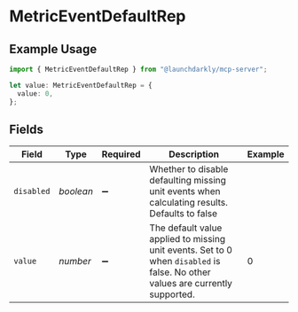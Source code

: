 # MetricEventDefaultRep

## Example Usage

```typescript
import { MetricEventDefaultRep } from "@launchdarkly/mcp-server";

let value: MetricEventDefaultRep = {
  value: 0,
};
```

## Fields

| Field                                                                                                                                    | Type                                                                                                                                     | Required                                                                                                                                 | Description                                                                                                                              | Example                                                                                                                                  |
| ---------------------------------------------------------------------------------------------------------------------------------------- | ---------------------------------------------------------------------------------------------------------------------------------------- | ---------------------------------------------------------------------------------------------------------------------------------------- | ---------------------------------------------------------------------------------------------------------------------------------------- | ---------------------------------------------------------------------------------------------------------------------------------------- |
| `disabled`                                                                                                                               | *boolean*                                                                                                                                | :heavy_minus_sign:                                                                                                                       | Whether to disable defaulting missing unit events when calculating results. Defaults to false                                            |                                                                                                                                          |
| `value`                                                                                                                                  | *number*                                                                                                                                 | :heavy_minus_sign:                                                                                                                       | The default value applied to missing unit events. Set to 0 when <code>disabled</code> is false. No other values are currently supported. | 0                                                                                                                                        |